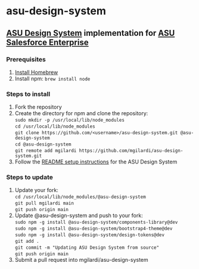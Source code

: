 # asu-design-system
## [ASU Design System](https://unity.web.asu.edu) implementation for [ASU Salesforce Enterprise](https://github.com/ASU/asu-salesforce-metadata)

### Prerequisites
1. [Install Homebrew](https://brew.sh/)
2. Install npm:
`brew install node`

### Steps to install
1. Fork the repository
2. Create the directory for npm and clone the repository:  
`sudo mkdir -p /usr/local/lib/node_modules`  
`cd /usr/local/lib/node_modules`  
`git clone https://github.com/<username>/asu-design-system.git @asu-design-system`  
`cd @asu-design-system`  
`git remote add mgilardi https://github.com/mgilardi/asu-design-system.git`  
3. Follow the [README setup instructions](https://github.com/ASU/asu-unity-stack) for the ASU Design System

### Steps to update
1. Update your fork:  
`cd /usr/local/lib/node_modules/@asu-design-system`  
`git pull mgilardi main`  
`git push origin main`  
2. Update @asu-design-system and push to your fork:  
`sudo npm -g install @asu-design-system/components-library@dev`  
`sudo npm -g install @asu-design-system/bootstrap4-theme@dev`  
`sudo npm -g install @asu-design-system/design-tokens@dev`  
`git add .`  
`git commit -m "Updating ASU Design System from source"`  
`git push origin main`  
2. Submit a pull request into mgilardi/asu-design-system
